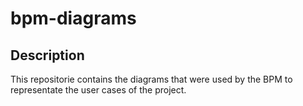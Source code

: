 # bpm-diagrams

## Description

This repositorie contains the diagrams that were used by the BPM to representate the user cases of the project.
